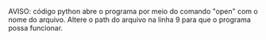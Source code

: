 AVISO: código python abre o programa por meio do comando "open" com o nome do arquivo. Altere o path do arquivo na linha 9 para que o programa possa funcionar.
